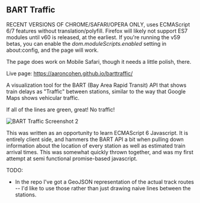 BART Traffic
------------

RECENT VERSIONS OF CHROME/SAFARI/OPERA ONLY, uses ECMAScript 6/7 features without translation/polyfill. Firefox will 
likely not support ES7 modules until v60 is released, at the earliest. If you're running the v59 betas, you can enable
the *dom.moduleScripts.enabled* setting in about:config, and the page will work.

The page does work on Mobile Safari, though it needs a little polish, there.

Live page: <https://aaroncohen.github.io/barttraffic/>

A visualization tool for the BART (Bay Area Rapid Transit) API that shows train delays as "Traffic" between stations,
similar to the way that Google Maps shows vehicular traffic.

If all of the lines are green, great! No traffic!

![BART Traffic Screenshot 2](barttraffic/screenshots/barttraffic_screen_2.png)

This was written as an opportunity to learn ECMAScript 6 Javascript. It is entirely client side, and hammers the BART 
API a bit when pulling down information about the location of every station as well as estimated train arrival times.
This was somewhat quickly thrown together, and was my first attempt at semi functional promise-based javascript.

TODO:
* In the repo I've got a GeoJSON representation of the actual track routes -- I'd like to use those rather than just
drawing naive lines between the stations.
